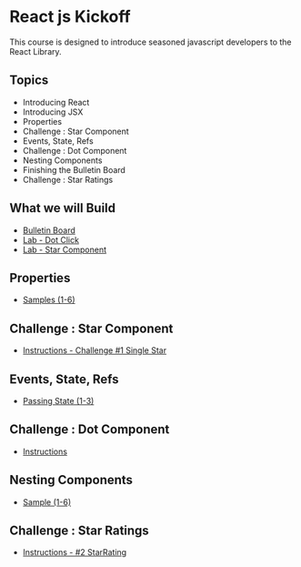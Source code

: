 React js Kickoff
================
This course is designed to introduce seasoned javascript developers to the React Library.

Topics
------
* Introducing React
* Introducing JSX
* Properties
* Challenge : Star Component
* Events, State, Refs
* Challenge : Dot Component
* Nesting Components
* Finishing the Bulletin Board
* Challenge : Star Ratings

What we will Build
----------
* [Bulletin Board](http://output.jsbin.com/habame/13/quiet)
* [Lab - Dot Click](http://output.jsbin.com/vesayev/1/quiet)
* [Lab - Star Component](http://output.jsbin.com/moyiha/3/quiet)

Properties
----------
* [Samples (1-6)](http://jsbin.com/vumawu/1/edit?js,output)

Challenge : Star Component
----------
* [Instructions - Challenge #1 Single Star](https://github.com/MoonHighway/react-kickoff/tree/master/start-star-rating)

Events, State, Refs
----------
* [Passing State (1-3)](http://jsbin.com/xoqaki/1/edit?js)

Challenge : Dot Component
----------
* [Instructions](https://github.com/MoonHighway/react-kickoff/tree/master/start-dot)

Nesting Components
----------
* [Sample (1-6)](http://jsbin.com/lunoso/1/edit?js,output)

Challenge : Star Ratings
----------
* [Instructions - #2 StarRating](https://github.com/MoonHighway/react-kickoff/tree/master/start-star-rating)